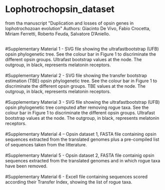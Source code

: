 # Lophotrochopsin_dataset <br>
from tha manuscript "Duplication and losses of opsin genes in lophotrochozoan evolution" Authors: Giacinto De Vivo, Fabio Crocetta, Miriam Ferretti, Roberto Feuda, Salvatore D’Aniello. <br><br>

#Supplementary Material 1 - SVG file showing the ultrafastbootstrap (UFB) opsin phylogenetic tree. See the colour bar in Figure 1 to discriminate the different opsin groups. Ultrafast bootstrap values at the node. The outgroup, in black, represents melatonin receptors. <br><br>
#Supplementary Material 2 - SVG file showing the transfer bootstrap estimation (TBE) opsin phylogenetic tree. See the colour bar in Figure 1 to discriminate the different opsin groups. TBE values at the node. The outgroup, in black, represents melatonin receptors. <br><br>
#Supplementary Material 3 - SVG file showing the ultrafastbootstrap (UFB) opsin phylogenetic tree computed after removing rogue taxa. See the colour bar in Figure 1 to discriminate the different opsin groups. Ultrafast bootstrap values at the node. The outgroup, in black, represents melatonin receptors. <br><br>
#Supplementary Material 4 – Opsin dataset 1, FASTA file containing opsin sequences extracted from the translated genomes plus a pre-compiled list of sequences taken from the litterature. <br><br>
#Supplementary Material 5 - Opsin dataset 2, FASTA file containig opsin sequences extracted from the translated genomes and in which rogue taxa have been removed. <br><br>
#Supplementary Material 6 - Excell file containing sequences scored according their Transfer Index, showing the list of rogue taxa.
